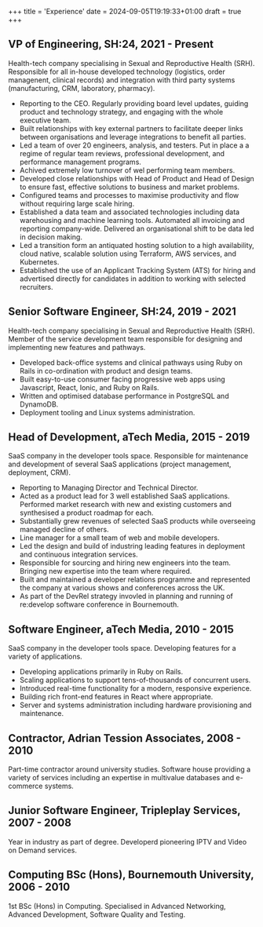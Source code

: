 +++
title = 'Experience'
date = 2024-09-05T19:19:33+01:00
draft = true
+++

## VP of Engineering, SH:24, 2021 - Present
Health-tech company specialising in Sexual and Reproductive Health (SRH). Responsible for all in-house developed technology (logistics, order managenent, clinical records) and integration with third party systems (manufacturing, CRM, laboratory, pharmacy).

* Reporting to the CEO. Regularly providing board level updates, guiding product and technology strategy, and engaging with the whole executive team.
* Built relationships with key external partners to facilitate deeper links between organisations and leverage integrations to benefit all parties.
* Led a team of over 20 engineers, analysis, and testers. Put in place a a regime of regular team reviews, professional development, and performance management programs.
* Achived extremely low turnover of wel performing team members.
* Developed close relationships with Head of Product and Head of Design to ensure fast, effective solutions to business and market problems.
* Configured teams and processes to maximise productivity and flow without requiring large scale hiring.
* Established a data team and associated technologies including data warehousing and machine learning tools. Automated all invoicing and reporting company-wide. Delivered an organisational shift to be data led in decision making.
* Led a transition form an antiquated hosting solution to a high availability, cloud native, scalable solution using Terraform, AWS services, and Kubernetes.
* Established the use of an Applicant Tracking System (ATS) for hiring and advertised directly for candidates in addition to working with selected recruiters.

## Senior Software Engineer, SH:24, 2019 - 2021
Health-tech company specialising in Sexual and Reproductive Health (SRH). Member of the service development team responsible for designing and implementing new features and pathways.

* Developed back-office systems and clinical pathways using Ruby on Rails in co-ordination with product and design teams.
* Built easy-to-use consumer facing progressive web apps using Javascript, React, Ionic, and Ruby on Rails.
* Written and optimised database performance in PostgreSQL and DynamoDB.
* Deployment tooling and Linux systems administration.

## Head of Development, aTech Media, 2015 - 2019
SaaS company in the developer tools space. Responsible for maintenance and development of several SaaS applications (project management, deployment, CRM).

* Reporting to Managing Director and Technical Director.
* Acted as a product lead for 3 well established SaaS applications. Performed market research with new and existing customers and synthesised a product roadmap for each.
* Substantially grew revenues of selected SaaS products while overseeing managed decline of others.
* Line manager for a small team of web and mobile developers.
* Led the design and build of industring leading features in deployment and continuous integration services.
* Responsible for sourcing and hiring new engineers into the team. Bringing new expertise into the team where required.
* Built and maintained a developer relations programme and represented the company at various shows and conferences across the UK.
* As part of the DevRel strategy invovled in planning and running of re:develop software conference in Bournemouth.

## Software Engineer, aTech Media, 2010 - 2015
SaaS company in the developer tools space. Developing features for a variety of applications.

* Developing applications primarily in Ruby on Rails.
* Scaling applications to support tens-of-thousands of concurrent users.
* Introduced real-time functionality for a modern, responsive experience.
* Building rich front-end features in React where appropriate.
* Server and systems administration including hardware provisioning and maintenance.

## Contractor, Adrian Tession Associates, 2008 - 2010
Part-time contractor around university studies. Software house providing a variety of services including an expertise in multivalue databases and e-commerce systems.

## Junior Software Engineer, Tripleplay Services, 2007 - 2008
Year in industry as part of degree. Developerd pioneering IPTV and Video on Demand services.

## Computing BSc (Hons), Bournemouth University, 2006 - 2010
1st BSc (Hons) in Computing. Specialised in Advanced Networking, Advanced Development, Software Quality and Testing.
